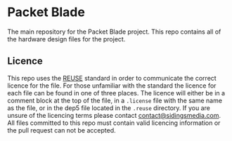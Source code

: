 <!--
SPDX-FileCopyrightText: 2022 Sidings Media <packetblade@sidingsmedia.com>
SPDX-License-Identifier: CC-BY-SA-4.0
-->

# Packet Blade

The main repository for the Packet Blade project. This repo contains all
of the hardware design files for the project.

## Licence
This repo uses the [REUSE](https://reuse.software) standard in order to
communicate the correct licence for the file. For those unfamiliar with
the standard the licence for each file can be found in one of three
places. The licence will either be in a comment block at the top of the
file, in a `.license` file with the same name as the file, or in the
dep5 file located in the `.reuse` directory. If you are unsure of the
licencing terms please contact
[contact@sidingsmedia.com](mailto:contact@sidingsmedia.com?subject=Packet%20Blade%20Licence).
All files committed to this repo must contain valid licencing
information or the pull request can not be accepted.
